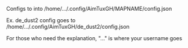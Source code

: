 Configs to into /home/.../.config/AimTuxGH/MAPNAME/config.json

Ex. de_dust2 config goes to /home/.../.config/AimTuxGH/de_dust2/config.json

For those who need the explanation, "..." is where your username goes
